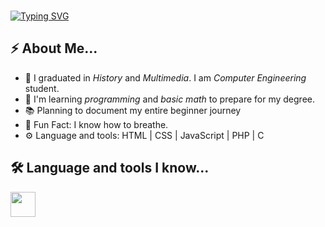 <br clear="both">

[![Typing SVG](https://readme-typing-svg.demolab.com?font=Fira+Code&size=40&pause=1000&color=858585&random=false&width=500&height=100&lines=<h1>Hello+World!</h1>;<p>I'm+L%C3%ADdia.</p>;printf("Hello+World!");)](https://git.io/typing-svg)

<!--<div align="center">
  <img height="auto" width="100%" src="https://user-images.githubusercontent.com/74038190/212284136-03988914-d899-44b4-b1d9-4eeccf656e44.gif"  />
</div> -->

<h2>⚡️ About Me...</h2>
  <ul>
    <li>🔭 I graduated in <i>History</i> and <i>Multimedia</i>. I am <i>Computer Engineering</i> student.</li>
    <li>🧐 I'm learning <i>programming</i> and <i>basic math</i> to prepare for my degree.</li>
    <li>📚 Planning to document my entire beginner journey</li>
    <li>🎉 Fun Fact: I know how to breathe.</li>
    <li>⚙️ Language and tools: HTML | CSS | JavaScript | PHP | C</li>
  </ul>
  
  <h2>🛠 Language and tools I know...</h2>
  <div>
    <link rel="stylesheet" type='text/css' href="https://cdn.jsdelivr.net/gh/devicons/devicon@latest/devicon.min.css" height="40" />
    <img src="https://cdn.jsdelivr.net/gh/devicons/devicon@latest/icons/css3/css3-original.svg" height="40" />
    <link rel="stylesheet" type='text/css' href="https://cdn.jsdelivr.net/gh/devicons/devicon@latest/devicon.min.css" height="40" />
    <link rel="stylesheet" type='text/css' href="https://cdn.jsdelivr.net/gh/devicons/devicon@latest/devicon.min.css" height="40" />
  </div>          
  
 <!-- 
  <div>
    <img src="https://cdn.jsdelivr.net/gh/devicons/devicon/icons/html5/html5-original.svg" height="40" alt="html5 logo"  />
    <img width="12" />
    <img src="https://cdn.jsdelivr.net/gh/devicons/devicon/icons/css3/css3-original.svg" height="40" alt="css3 logo"  />
    <img width="12" />
    <img src="https://cdn.jsdelivr.net/gh/devicons/devicon/icons/javascript/javascript-original.svg" height="40" alt="javascript logo"  />
    <img width="12" />
    <img src="https://cdn.jsdelivr.net/gh/devicons/devicon/icons/python/python-original.svg" height="40" alt="python logo"  />
    <img src="https://cdn.jsdelivr.net/gh/devicons/devicon/icons/python/c-original.svg" height="40" alt="c logo"  />
  </div>-->
<!--
[![](https://raw.githubusercontent.com/liatsuki/profile-summary-card/master/profile-summary-card-output/transparent/0-profile-details.svg)](https://github.com/vn7n24fzkq/github-profile-summary-cards)
[![](https://raw.githubusercontent.com/liatsuki/profile-summary-card/master/profile-summary-card-output/transparent/1-repos-per-language.svg)](https://github.com/vn7n24fzkq/github-profile-summary-cards) [![](https://raw.githubusercontent.com/liatsuki/profile-summary-card/master/profile-summary-card-output/transparent/2-most-commit-language.svg)](https://github.com/vn7n24fzkq/github-profile-summary-cards)
[![](https://raw.githubusercontent.com/liatsuki/profile-summary-card/master/profile-summary-card-output/transparent/3-stats.svg)](https://github.com/vn7n24fzkq/github-profile-summary-cards) [![](https://raw.githubusercontent.com/liatsuki/profile-summary-card/master/profile-summary-card-output/transparent/4-productive-time.svg)](https://github.com/vn7n24fzkq/github-profile-summary-cards)
-->

<!--![Top Langs](https://github-readme-stats.vercel.app/api/top-langs/?username=liatsuki&layout=compact&theme=tokyonight)-->
